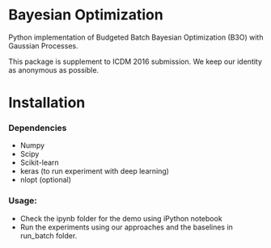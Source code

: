 # Bayesian Optimization

Python implementation of Budgeted Batch Bayesian Optimization (B3O) with Gaussian Processes.

This package is supplement to ICDM 2016 submission. We keep our identity as anonymous as possible.

Installation
============

### Dependencies
* Numpy
* Scipy
* Scikit-learn
* keras (to run experiment with deep learning)
* nlopt (optional)


### Usage:
* Check the ipynb folder for the demo using iPython notebook
* Run the experiments using our approaches and the baselines in run_batch folder.
